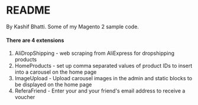 # README

By Kashif Bhatti.
Some of my Magento 2 sample code.

#### There are 4 extensions
1. AliDropShipping - web scraping from AliExpress for dropshipping products
1. HomeProducts - set up comma separated values of product IDs to insert into a carousel on the home page
1. ImageUpload - Upload carousel images in the admin and static blocks to be displayed on the home page
1. ReferaFriend - Enter your and your friend's email address to receive a voucher